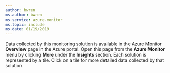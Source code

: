 ```yaml
---
author: bwren
ms.author: bwren
ms.service: azure-monitor
ms.topic: include
ms.date: 01/19/2019
---
```


Data collected by this monitoring solution is available in the Azure Monitor **Overview** page in the Azure portal. Open this page from the **Azure Monitor** menu by clicking **More** under the **Insights** section. Each solution is represented by a tile. Click on a tile for more detailed data collected by that solution.